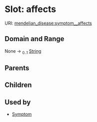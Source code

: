 
# Slot: affects




URI: [mendelian_disease:symptom__affects](http://w3id.org/ontogpt/mendelian_disease/symptom__affects)


## Domain and Range

None &#8594;  <sub>0..1</sub> [String](types/String.md)

## Parents


## Children


## Used by

 * [Symptom](Symptom.md)
